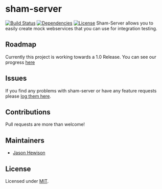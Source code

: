 # sham-server

[![Build Status](https://circleci.com/gh/dos-j/sham-server.svg?style=shield&circle-token=:circle-token)](https://circleci.com/gh/dos-j/sham-server)
[![Dependencies](https://david-dm.org/dos-j/sham-server.svg)](https://david-dm.org/dos-j/sham-server)
[![License](https://img.shields.io/badge/licence-MIT-000000.svg?style=flat-square)](https://github.com/dos-j/sham-server/blob/master/LICENSE)
Sham-Server allows you to easily create mock webservices that you can use for integration testing.

## Roadmap

Currently this project is working towards a 1.0 Release. You can see our progress [here](https://github.com/dos-j/sham-server/projects/1)

## Issues

If you find any problems with sham-server or have any feature requests please [log them here](https://github.com/dos-j/sham-server/issues?state=open).

## Contributions

Pull requests are more than welcome!

## Maintainers
* [Jason Hewison](https://github.com/JasonHewison)

## License

Licensed under [MIT](./LICENSE).